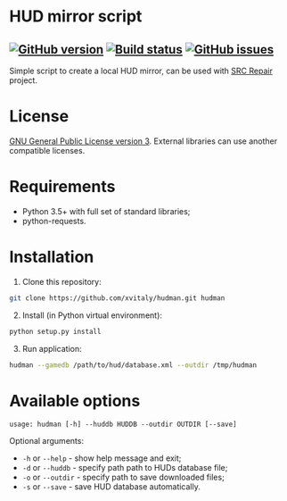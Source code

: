 # HUD mirror script

[![GitHub version](https://badge.fury.io/gh/xvitaly%2Fhudman.svg)](https://github.com/xvitaly/hudman/releases)
[![Build status](https://travis-ci.org/xvitaly/hudman.svg?branch=master)](https://travis-ci.org/xvitaly/hudman)
[![GitHub issues](https://img.shields.io/github/issues/xvitaly/hudman.svg?label=issues&maxAge=60)](https://github.com/xvitaly/hudman/issues)
---

Simple script to create a local HUD mirror, can be used with [SRC Repair](https://github.com/xvitaly/srcrepair) project.

# License
[GNU General Public License version 3](LICENSE). External libraries can use another compatible licenses.

# Requirements
 * Python 3.5+ with full set of standard libraries;
 * python-requests.

# Installation
 1. Clone this repository:
 ```bash
 git clone https://github.com/xvitaly/hudman.git hudman
 ```
 2. Install (in Python virtual environment):
 ```bash
 python setup.py install
 ```
 3. Run application:
 ```bash
 hudman --gamedb /path/to/hud/database.xml --outdir /tmp/hudman
 ```

# Available options
```
usage: hudman [-h] --huddb HUDDB --outdir OUTDIR [--save]
```

Optional arguments:
 * `-h` or `--help` - show help message and exit;
 * `-d` or `--huddb` - specify path path to HUDs database file;
 * `-o` or  `--outdir` - specify path to save downloaded files;
 * `-s` or `--save` - save HUD database automatically.
